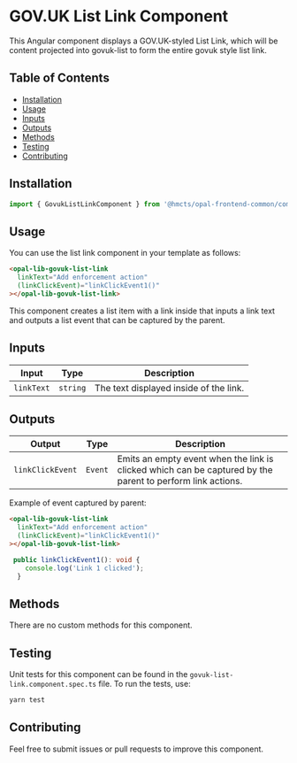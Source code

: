 # GOV.UK List Link Component

This Angular component displays a GOV.UK-styled List Link, which will be content projected into govuk-list to form the entire govuk style list link.

## Table of Contents

- [Installation](#installation)
- [Usage](#usage)
- [Inputs](#inputs)
- [Outputs](#outputs)
- [Methods](#methods)
- [Testing](#testing)
- [Contributing](#contributing)

## Installation

```typescript
import { GovukListLinkComponent } from '@hmcts/opal-frontend-common/components/govuk/govuk-list/govuk-list-link';
```

## Usage

You can use the list link component in your template as follows:

```html
<opal-lib-govuk-list-link
  linkText="Add enforcement action"
  (linkClickEvent)="linkClickEvent1()"
></opal-lib-govuk-list-link>
```

This component creates a list item with a link inside that inputs a link text and outputs a list event that can be captured by the parent.

## Inputs

| Input      | Type     | Description                            |
| ---------- | -------- | -------------------------------------- |
| `linkText` | `string` | The text displayed inside of the link. |

## Outputs

| Output           | Type    | Description                                                                                                |
| ---------------- | ------- | ---------------------------------------------------------------------------------------------------------- |
| `linkClickEvent` | `Event` | Emits an empty event when the link is clicked which can be captured by the parent to perform link actions. |

Example of event captured by parent:

```html
<opal-lib-govuk-list-link
  linkText="Add enforcement action"
  (linkClickEvent)="linkClickEvent1()"
></opal-lib-govuk-list-link>
```

```typescript
 public linkClickEvent1(): void {
    console.log('Link 1 clicked');
  }
```

## Methods

There are no custom methods for this component.

## Testing

Unit tests for this component can be found in the `govuk-list-link.component.spec.ts` file. To run the tests, use:

```bash
yarn test
```

## Contributing

Feel free to submit issues or pull requests to improve this component.
